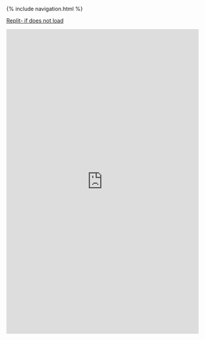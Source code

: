 {% include navigation.html %}

[Replit- if does not load](https://replit.com/@kamyamahendru/Menu-Challenge)

<iframe frameborder="0" width="100%" height="800px" src="https://replit.com/@kamyamahendru/Menu-Challenge?lite=true#main.py">










